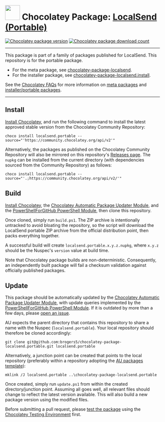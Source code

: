﻿# <img src="https://cdn.jsdelivr.net/gh/brogers5/chocolatey-package-localsend.portable@d0493af839be5c7d10d4df0a9fd807287f08e569/localsend.portable.png" width="48" height="48"/> Chocolatey Package: [LocalSend (Portable)](https://community.chocolatey.org/packages/localsend.portable)

[![Chocolatey package version](https://img.shields.io/chocolatey/v/localsend.portable.svg)](https://community.chocolatey.org/packages/localsend.portable)
[![Chocolatey package download count](https://img.shields.io/chocolatey/dt/localsend.portable.svg)](https://community.chocolatey.org/packages/localsend.portable)

---

This package is part of a family of packages published for LocalSend. This repository is for the portable package.

* For the meta package, see [chocolatey-package-localsend](https://github.com/brogers5/chocolatey-package-localsend).
* For the installer package, see [chocolatey-package-localsend.install](https://github.com/brogers5/chocolatey-package-localsend.install).

See the [Chocolatey FAQs](https://docs.chocolatey.org/en-us/faqs) for more information on [meta packages](https://docs.chocolatey.org/en-us/faqs#what-is-the-difference-between-packages-no-suffix-as-compared-to.install.portable) and [installer/portable packages](https://docs.chocolatey.org/en-us/faqs#what-distinction-does-chocolatey-make-between-an-installable-and-a-portable-application).

---

## Install

[Install Chocolatey](https://chocolatey.org/install), and run the following command to install the latest approved stable version from the Chocolatey Community Repository:

```shell
choco install localsend.portable --source="'https://community.chocolatey.org/api/v2'"
```

Alternatively, the packages as published on the Chocolatey Community Repository will also be mirrored on this repository's [Releases page](https://github.com/brogers5/chocolatey-package-localsend.portable/releases). The `nupkg` can be installed from the current directory (with dependencies sourced from the Community Repository) as follows:

```shell
choco install localsend.portable --source="'.;https://community.chocolatey.org/api/v2/'"
```

## Build

[Install Chocolatey](https://chocolatey.org/install), the [Chocolatey Automatic Package Updater Module](https://github.com/majkinetor/au), and the [PowerShellForGitHub PowerShell Module](https://github.com/microsoft/PowerShellForGitHub), then clone this repository.

Once cloned, simply run `build.ps1`. The ZIP archive is intentionally untracked to avoid bloating the repository, so the script will download the LocalSend portable ZIP archive from the official distribution point, then packs everything together.

A successful build will create `localsend.portable.x.y.z.nupkg`, where `x.y.z` should be the Nuspec's `version` value at build time.

Note that Chocolatey package builds are non-deterministic. Consequently, an independently built package will fail a checksum validation against officially published packages.

## Update

This package should be automatically updated by the [Chocolatey Automatic Package Updater Module](https://github.com/majkinetor/au), with update queries implemented by the [PowerShellForGitHub PowerShell Module](https://github.com/microsoft/PowerShellForGitHub). If it is outdated by more than a few days, please [open an issue](https://github.com/brogers5/chocolatey-package-localsend.portable/issues).

AU expects the parent directory that contains this repository to share a name with the Nuspec (`localsend.portable`). Your local repository should therefore be cloned accordingly:

```shell
git clone git@github.com:brogers5/chocolatey-package-localsend.portable.git localsend.portable
```

Alternatively, a junction point can be created that points to the local repository (preferably within a repository adopting the [AU packages template](https://github.com/majkinetor/au-packages-template)):

```shell
mklink /J localsend.portable ..\chocolatey-package-localsend.portable
```

Once created, simply run `update.ps1` from within the created directory/junction point. Assuming all goes well, all relevant files should change to reflect the latest version available. This will also build a new package version using the modified files.

Before submitting a pull request, please [test the package](https://docs.chocolatey.org/en-us/community-repository/moderation/package-verifier#steps-for-each-package) using the [Chocolatey Testing Environment](https://github.com/chocolatey-community/chocolatey-test-environment) first.
